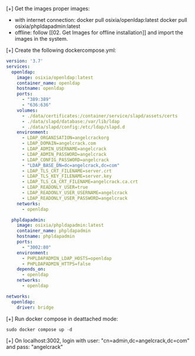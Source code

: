[+] Get the images proper images:

+ with internet connection:
docker pull osixia/openldap:latest
docker pull osixia/phpldapadmin:latest
+ offline: follow [[02. Get Images for offline installation]] and import the images in the system.

[+] Create the following dockercompose.yml:

```yml
version: '3.7'
services:
  openldap:
    image: osixia/openldap:latest
    container_name: openldap
    hostname: openldap
    ports: 
      - "389:389"
      - "636:636"
    volumes:
      - ./data/certificates:/container/service/slapd/assets/certs
      - ./data/slapd/database:/var/lib/ldap
      - ./data/slapd/config:/etc/ldap/slapd.d
    environment:
      - LDAP_ORGANISATION=angelcrackorg
      - LDAP_DOMAIN=angelcrack.com
      - LDAP_ADMIN_USERNAME=angelcrack
      - LDAP_ADMIN_PASSWORD=angelcrack
      - LDAP_CONFIG_PASSWORD=angelcrack
      - "LDAP_BASE_DN=dc=angelcrack,dc=com"
      - LDAP_TLS_CRT_FILENAME=server.crt
      - LDAP_TLS_KEY_FILENAME=server.key
      - LDAP_TLS_CA_CRT_FILENAME=angelcrack.ca.crt
      - LDAP_READONLY_USER=true
      - LDAP_READONLY_USER_USERNAME=angelcrack
      - LDAP_READONLY_USER_PASSWORD=angelcrack
    networks:
      - openldap

  phpldapadmin:
    image: osixia/phpldapadmin:latest
    container_name: phpldapadmin
    hostname: phpldapadmin
    ports: 
      - "3002:80"
    environment: 
      - PHPLDAPADMIN_LDAP_HOSTS=openldap
      - PHPLDAPADMIN_HTTPS=false
    depends_on:
      - openldap
    networks:
      - openldap

networks:
  openldap:
    driver: bridge
```

[+] Run docker compose in deattached mode:

```c
sudo docker compose up -d
```

[+] On localhost:3002, login with user: "cn=admin,dc=angelcrack,dc=com" and pass: "angelcrack"